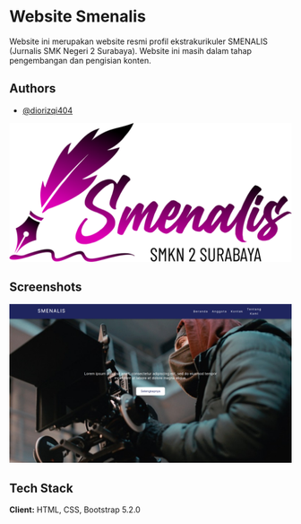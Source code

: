 
# Website Smenalis
Website ini merupakan website resmi profil ekstrakurikuler SMENALIS (Jurnalis SMK Negeri 2 Surabaya). Website ini masih dalam tahap pengembangan dan pengisian konten.




## Authors

- [@diorizqi404](https://github.com/diorizqi404)


![Logo](images/smenalis-ungu.png)


## Screenshots

![App Screenshot](images/preview.png)


## Tech Stack

**Client:** HTML, CSS, Bootstrap 5.2.0


